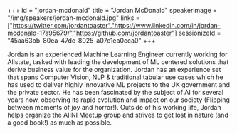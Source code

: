 +++
id = "jordan-mcdonald"
title = "Jordan McDonald"
speakerimage = "/img/speakers/jordan-mcdonald.jpg"
links = ["https://twitter.com/jordantoaster","https://www.linkedin.com/in/jordan-mcdonald-17a95679/","https://github.com/jordantoaster"]
sessionizeId = "45aa63bb-80ea-47dc-8025-a07c1ea0cca0"
+++

Jordan is an experienced Machine Learning Engineer currently working for Allstate, tasked with leading the development of ML centered solutions that derive business value for the organization. Jordan has an experience set that spans Computer Vision, NLP & traditional tabular use cases which he has used to deliver highly innovative ML projects to the UK government and the private sector. He has been fascinated by the subject of AI for several years now, observing its rapid evolution and impact on our society (Flipping between moments of joy and horror!). Outside of his working life, Jordan helps organize the AI:NI Meetup group and strives to get lost in nature (and a good book!) as much as possible.